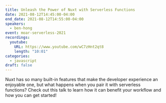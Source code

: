 ```yaml
---
title: Unleash the Power of Nuxt with Serverless Functions
date: 2021-08-12T14:45:00-04:00
end_date: 2021-08-12T14:55:00-04:00
speakers:
  - ben-hong
event: moar-serverless-2021
recordings:
  youtube:
    URL: https://www.youtube.com/wC7zHnt2qt8
    length: "10:01"
categories:
  - javascript
draft: false
---
```


Nuxt has so many built-in features that make the developer experience an enjoyable one, but what happens when you pair it with serverless functions? Check out this talk to learn how it can benefit your workflow and how you can get started!
